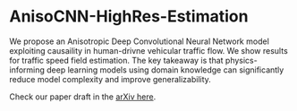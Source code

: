 # AnisoCNN-HighRes-Estimation
 We propose an Anisotropic Deep Convolutional Neural Network model exploiting causaility in human-drivne vehicular traffic flow. We show results for traffic speed field estimation. The key takeaway is that physics-informing deep learning models using domain knowledge can significantly reduce model complexity and improve generalizability.
 
 Check our paper draft in the [arXiv here](https://arxiv.org/abs/2102.02906).
